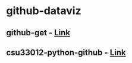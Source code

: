 # github-dataviz

## github-get - [Link](https://github.com/esjmb/github-get)

## csu33012-python-github - [Link](https://bitbucket.org/esjmb/csu33012-python-github/src/master/) 